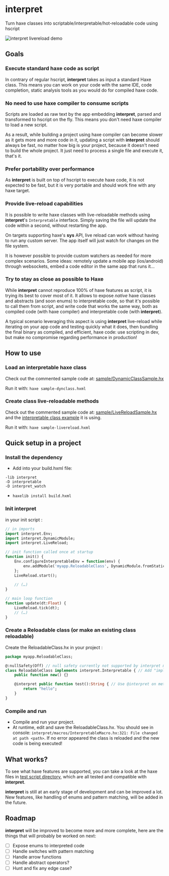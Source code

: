 # interpret

Turn haxe classes into scriptable/interpretable/hot-reloadable code using hscript

![interpret livereload demo](images/interpret-livereload-demo.gif)

## Goals

### Execute standard haxe code as script

In contrary of regular hscript, **interpret** takes as input a standard Haxe class. This means you can work on your code with the same IDE, code completion, static analysis tools as you would do for compiled haxe code.

### No need to use haxe compiler to consume scripts

Scripts are loaded as raw text by the app embedding **interpret**, parsed and transformed to hscript on the fly. This means you don't need haxe compiler to load a new script.

As a result, while building a project using haxe compiler can become slower as it gets more and more code in it, updating a script with **interpret** should always be fast, no matter how big is your project, because it doesn't need to build the whole project. It just need to process a single file and execute it, that's it.

### Prefer portability over performance

As **interpret** is built on top of hscript to execute haxe code, it is not expected to be fast, but it is very portable and should work fine with any haxe target.

### Provide live-reload capabilities

It is possible to write haxe classes with live-reloadable methods using **interpret**'s `Interpretable` interface. Simply saving the file will update the code within a second, without restarting the app.

On targets supporting haxe's **sys** API, live reload can work without having to run any custom server. The app itself will just watch for changes on the file system.

It is however possible to provide custom watchers as needed for more complex scenarios. Some ideas: remotely update a mobile app (ios/android) through websockets, embed a code editor in the same app that runs it...

### Try to stay as close as possible to Haxe

While **interpret** cannot reproduce 100% of haxe features as script, it is trying its best to cover most of it. It allows to expose _native_ haxe classes and abstracts (and soon enums) to interpretable code, so that it's possible to call them from script, and write code that works the same way, both as compiled code (with haxe compiler) and interpretable code (with **interpret**).

A typical scenario leveraging this aspect is using **interpret** live-reload while iterating on your app code and testing quickly what it does, then bundling the final binary as compiled, and efficient, haxe code: use scripting in dev, but make no compromise regarding performance in production!

## How to use

### Load an interpretable haxe class

Check out the commented sample code at: [sample/DynamicClassSample.hx](sample/DynamicClassSample.hx)

Run it with: `haxe sample-dynclass.hxml`

### Create class live-reloadable methods

Check out the commented sample code at: [sample/LiveReloadSample.hx](sample/LiveReloadSample.hx) and the [interpretable class example](sample/interpretable/WatchedClass.hx) it is using.

Run it with: `haxe sample-livereload.hxml`

## Quick setup in a project

### Install the dependency

- Add into your build.hxml file:
```
-lib interpret
-D interpretable
-D interpret_watch
```
- `haxelib install build.hxml`

### Init interpret

in your init script :
```hx
// in imports
import interpret.Env;
import interpret.DynamicModule;
import interpret.LiveReload;

// init function called once at startup
function init() {
    Env.configureInterpretableEnv = function(env) {
        env.addModule('myapp.ReloadableClass', DynamicModule.fromStatic(myapp.ReloadableClass));
    };
    LiveReload.start();
    
    // (…)
}

// main loop function
function update(dt:Float) {
    LiveReload.tick(dt);
    // (…)
}
```

### Create a Reloadable class (or make an existing class reloadable)

Create the ReloadableClass.hx in your project :
```hx
package myapp.ReloadableClass;

@:nullSafety(Off) // null safety currently not supported by interpret macro, add this if you use nullSafety it in your project
class ReloadableClass implements interpret.Interpretable { // Add "implements interpret.Interpretable"
    public function new() {}

    @interpret public function test():String { // Use @interpret on methods you want to hot reload
        return "hello";
    }
}
```

### Compile and run

- Compile and run your project.
- At runtime, edit and save the ReloadableClass.hx. You should see in console: `interpret/macros/InterpretableMacro.hx:321: File changed at path <path>`. If no error appeared the class is reloaded and the new code is being executed!


## What works?

To see what haxe features are supported, you can take a look at the haxe files in [test script directory](/test/script/), which are all tested and compatible with **interpret**.

**interpret** is still at an early stage of development and can be improved a lot. New features, like handling of enums and pattern matching, will be added in the future.

## Roadmap

**interpret** will be improved to become more and more complete, here are the things that will probably be worked on next:

- [ ] Expose enums to interpreted code
- [ ] Handle switches with pattern matching
- [ ] Handle arrow functions
- [ ] Handle abstract operators?
- [ ] Hunt and fix any edge case?
